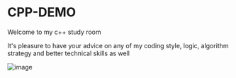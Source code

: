 # CPP-DEMO

Welcome to my c++ study room

It's pleasure to have your advice on any of my coding style, logic, algorithm strategy and better technical skills as well

![image](https://user-images.githubusercontent.com/88369201/151703000-87c9ad11-f48f-4c3a-a571-fd696d432ef1.png)
